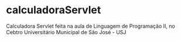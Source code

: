 # calculadoraServlet
Calculadora Servlet feita na aula de Linguagem de Programação II, no Cebtro Universitário Municipal de São José - USJ
